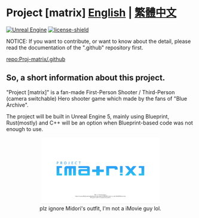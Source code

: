 # Project [matrix]  [English](README.md) | [繁體中文](README-zh_TW.md)

[![Unreal Engine][Unreal Engine]][unreal_url]
[![license-shield][license-shield]][license-url]

NOTICE: If you want to contribute, or want to know about the detail, please read the documentation of the ".github" repository first.

[repo:Proj-matrix/.github](https://github.com/Proj-matrix/.github)

## So, a short information about this project.

"Project [matrix]" is a fan-made First-Person Shooter / Third-Person (camera switchable) Hero shooter game which made by the fans of "Blue Archive".

The project will be built in Unreal Engine 5, mainly using Blueprint, Rust(mostly) and C++ will be an option when Blueprint-based code was not enough to use.

<figure>
    <div align="center">
        <img src="../assets/dotgithub-title.gif"
        title="plz ignore Midori's outfit, I'm not a iMovie guy lol." width="75%" height="75%"/>
        <figcaption>plz ignore Midori's outfit, I'm not a iMovie guy lol.</figcaption>
    <div/>
</figure>

<!-- MARKDOWN LINKS & IMAGES -->
<!-- https://www.markdownguide.org/basic-syntax/#reference-style-links -->

[Unreal Engine]: https://img.shields.io/badge/unrealengine-%23313131.svg?style=for-the-badge&logo=unrealengine&logoColor=white

[unreal_url]: https://www.unrealengine.com/zh-CN

[license-url]: https://github.com/Proj-matrix/.github/blob/master/LICENSE

[license-shield]: https://img.shields.io/github/license/Proj-matrix/.github?style=for-the-badge